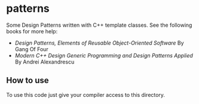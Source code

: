 patterns
========

Some Design Patterns written with C++ template classes. See the following books for more help:

* *Design Patterns, Elements of Reusable Object-Oriented Software* By Gang Of Four
* *Modern C++ Design Generic Programming and Design Patterns Applied* By Andrei Alexandrescu

## How to use ##

To use this code just give your compiler access to this directory.
